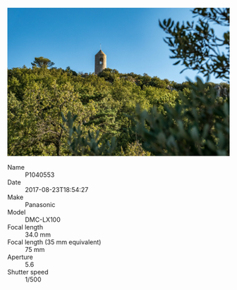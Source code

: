 [![P1040553](/photos/hd/P1040553.jpg)](/photos/full/P1040553.jpg?raw=true)

<dl>
  <dt>Name</dt>
  <dd>P1040553</dd>
  <dt>Date</dt>
  <dd>2017-08-23T18:54:27</dd>
  <dt>Make</dt>
  <dd>Panasonic</dd>
  <dt>Model</dt>
  <dd>DMC-LX100</dd>
  <dt>Focal length</dt>
  <dd>34.0 mm</dd>
  <dt>Focal length (35 mm equivalent)</dt>
  <dd>75 mm</dd>
  <dt>Aperture</dt>
  <dd>5.6</dd>
  <dt>Shutter speed</dt>
  <dd>1/500</dd>
</dl>

